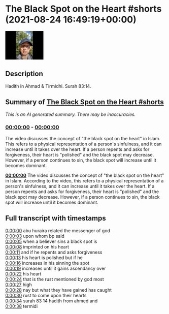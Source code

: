 # The Black Spot on the Heart #shorts (2021-08-24 16:49:19+00:00)

![alt The Black Spot on the Heart #shorts](t-xQ0hG5RGQ.jpg "The Black Spot on the Heart #shorts")

## Description

Hadith in Ahmad & Tirmidhi. Surah 83:14.

## Summary of [The Black Spot on the Heart #shorts](https://www.youtube.com/watch?v=t-xQ0hG5RGQ)


*This is an AI generated summary. There may be inaccuracies. [](/)*

### [00:00:00](https://www.youtube.com/watch?v=t-xQ0hG5RGQ&t=0) - [00:00:00](https://www.youtube.com/watch?v=t-xQ0hG5RGQ&t=0)

The video discusses the concept of "the black spot on the heart" in Islam. This refers to a physical representation of a person's sinfulness, and it can increase until it takes over the heart. If a person repents and asks for forgiveness, their heart is "polished" and the black spot may decrease. However, if a person continues to sin, the black spot will increase until it becomes dominant.

**[00:00:00](https://www.youtube.com/watch?v=t-xQ0hG5RGQ&t=0)** The video discusses the concept of "the black spot on the heart" in Islam. According to the video, this refers to a physical representation of a person's sinfulness, and it can increase until it takes over the heart. If a person repents and asks for forgiveness, their heart is "polished" and the black spot may decrease. However, if a person continues to sin, the black spot will increase until it becomes dominant.

## Full transcript with timestamps

[0:00:00](https://youtu.be/t-xQ0hG5RGQ?t=0) abu huraira related the messenger of god  
[0:00:03](https://youtu.be/t-xQ0hG5RGQ?t=3) upon whom bp said  
[0:00:05](https://youtu.be/t-xQ0hG5RGQ?t=5) when a believer sins a black spot is  
[0:00:08](https://youtu.be/t-xQ0hG5RGQ?t=8) imprinted on his heart  
[0:00:11](https://youtu.be/t-xQ0hG5RGQ?t=11) and if he repents and asks forgiveness  
[0:00:13](https://youtu.be/t-xQ0hG5RGQ?t=13) his heart is polished but if he  
[0:00:16](https://youtu.be/t-xQ0hG5RGQ?t=16) increases in his sinning the spot  
[0:00:19](https://youtu.be/t-xQ0hG5RGQ?t=19) increases until it gains ascendancy over  
[0:00:22](https://youtu.be/t-xQ0hG5RGQ?t=22) his heart  
[0:00:24](https://youtu.be/t-xQ0hG5RGQ?t=24) that is the rust mentioned by god most  
[0:00:27](https://youtu.be/t-xQ0hG5RGQ?t=27) high  
[0:00:28](https://youtu.be/t-xQ0hG5RGQ?t=28) nay but what they have gained has caught  
[0:00:30](https://youtu.be/t-xQ0hG5RGQ?t=30) rust to come upon their hearts  
[0:00:34](https://youtu.be/t-xQ0hG5RGQ?t=34) surah 83 14 hadith from ahmed and  
[0:00:38](https://youtu.be/t-xQ0hG5RGQ?t=38) termidi  
